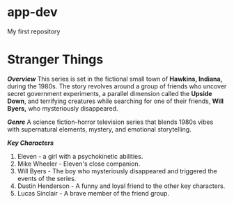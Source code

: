 # app-dev
My first repository

# Stranger Things
***Overview***
  This series is set in the fictional small town of **Hawkins, Indiana,** during the 1980s. The story revolves around a group of friends who 
  uncover secret government experiments, a parallel dimension called the **Upside Down**, and terrifying creatures while searching for one of
  their friends, **Will Byers,** who mysteriously disappeared.

***Genre***
  A science fiction-horror television series that blends 1980s vibes with supernatural elements, mystery, and emotional storytelling.
  
***Key Characters***
  1. Eleven - a girl with a psychokinetic abilities.
  2. Mike Wheeler - Eleven's close companion.
  3. Will Byers - The boy who mysteriously disappeared and triggered the events of the series.
  4. Dustin Henderson - A funny and loyal friend to the other key characters.
  5. Lucas Sinclair - A brave member of the friend group.

